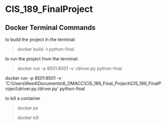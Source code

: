 # CIS_189_FinalProject


## Docker Terminal Commands

to build the project in the terminal:

> docker build -t python-final

to run the project from the terminal:

> docker run -p 8501:8501 -v <absolute path>:/driver.py python-final

docker run -p 8501:8501 -v 'C:\Users\Reed\Documents\6_DMACC\CIS_189_Final_Project\CIS_189_FinalProject\driver.py:/driver.py' python-final

to kill a container
> docker ps

> docker kill <countainer-id>

